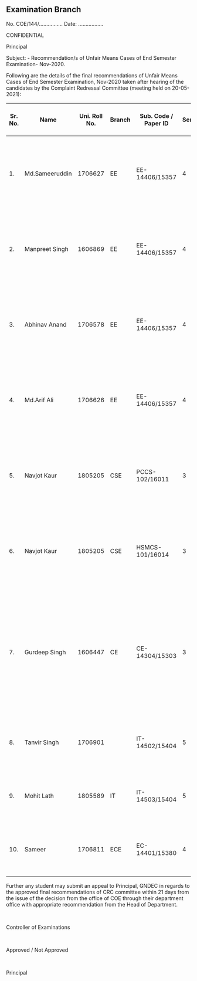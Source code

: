 ## Examination Branch

No. COE/144/................ Date: .................

CONFIDENTIAL

Principal

Subject: - Recommendation/s of Unfair Means Cases of End Semester Examination- Nov-2020.

Following are the details of the final recommendations of Unfair Means Cases of End Semester Examination, Nov-2020 taken after hearing of the candidates by the Complaint Redressal Committee (meeting held on 20-05-2021):


| Sr. No.    | Name           | Uni. Roll No. | Branch | Sub. Code / Paper ID | Sem. | Final Recommendation of Unfair Means Case/s                                                                                                                                                                                                                          |
|------------|----------------|---------------|--------|----------------------|------|----------------------------------------------------------------------------------------------------------------------------------------------------------------------------------------------------------------------------------------------------------------------|
| 1.         | Md.Sameeruddin | 1706627       | EE     | EE-14406/15357       | 4    | His performance in this subject stands cancelled in the current semester in this subject. Apology in form of affidavit attested by notary has to be submitted.                                                                                                       |
| 2.         | Manpreet Singh | 1606869       | EE     | EE-14406/15357       | 4    | His performance in this subject stands cancelled in the current semester in this subject. Apology in form of affidavit attested by notary has to be submitted.                                                                                                       |
| 3.         | Abhinav Anand  | 1706578       | EE     | EE-14406/15357       | 4    | His performance in this subject stands cancelled in the current semester in this subject. Apology in form of affidavit attested by notary has to be submitted.                                                                                                       |
| 4.         | Md.Arif Ali    | 1706626       | EE     | EE-14406/15357       | 4    | His performance in this subject stands cancelled in the current semester in this subject. Apology in form of affidavit attested by notary has to be submitted.                                                                                                       |
| 5.         | Navjot Kaur    | 1805205       | CSE    | PCCS-102/16011       | 3    | His performance in this subject stands cancelled in the current semester in this subject. Apology in form of affidavit attested by notary has to be submitted.                                                                                                       |
| 6.         | Navjot Kaur    | 1805205       | CSE    | HSMCS-101/16014      | 3    | His performance in this subject stands cancelled in the current semester in this subject. Apology in form of affidavit attested by notary has to be submitted.                                                                                                       |
| 7.         | Gurdeep Singh  | 1606447       | CE     | CE-14304/15303       | 3    | His performance in this subject stands cancelled in the current semester in this subject and not allowed to appear in the same subject in next two semesters (i.e. May 21 and Nov. 21) as well. Apology in form of affidavit attested by notary has to be submitted. |
| 8.         | Tanvir Singh   | 1706901       |        | IT-14502/15404       | 5    | The sheet will be evaluated. Apology in form of affidavit attested by notary has to be submitted.                                                                                                                                                                    |
| 9.         | Mohit Lath     | 1805589       | IT     | IT-14503/15404       | 5    | The sheet will be evaluated. Apology in form of affidavit attested by notary has to be submitted.                                                                                                                                                                    |
| 10.        | Sameer         | 1706811       | ECE    | EC-14401/15380       | 4    | The sheet will be evaluated. Apology in form of affidavit attested by notary has to be submitted.                                                                                                                                                                    |


Further any student may submit an appeal to Principal, GNDEC in regards to the approved final recommendations of CRC committee within 21 days from the issue of the decision from the office of COE through their department office with appropriate recommendation from the Head of Department.

</br>

Controller of Examinations

</br>

Approved / Not Approved

</br>

Principal
 
